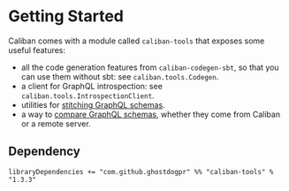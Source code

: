 # Getting Started

Caliban comes with a module called `caliban-tools` that exposes some useful features:
- all the code generation features from `caliban-codegen-sbt`, so that you can use them without sbt: see `caliban.tools.Codegen`.
- a client for GraphQL introspection: see `caliban.tools.IntrospectionClient`.
- utilities for [stitching GraphQL schemas](stitching.md).
- a way to [compare GraphQL schemas](schema-comparison.md), whether they come from Caliban or a remote server.

## Dependency

```
libraryDependencies += "com.github.ghostdogpr" %% "caliban-tools" % "1.3.3"
```
